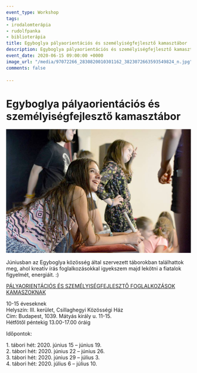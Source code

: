 ```yaml
---
event_type: Workshop
tags:
- irodalomterápia
- rudolfpanka
- biblioterápia
title: Egyboglya pályaorientációs és személyiségfejlesztő kamasztábor
description: Egyboglya pályaorientációs és személyiségfejlesztő kamasztábor
event_date: 2020-06-15 09:00:00 +0000
image_url: "/media/97072266_2830820010301162_3823072663593549824_n.jpg"
comments: false

---
```

# Egyboglya pályaorientációs és személyiségfejlesztő kamasztábor

![](/media/97072266_2830820010301162_3823072663593549824_n.jpg)

Júniusban az Egyboglya közösség által szervezett táborokban találhattok meg, ahol kreatív írás foglalkozásokkal igyekszem majd lekötni a fiatalok figyelmét, energiáit. :)

[PÁLYAORIENTÁCIÓS ÉS SZEMÉLYISÉGFEJLESZTŐ FOGLALKOZÁSOK KAMASZOKNAK](https://www.facebook.com/egyboglya/photos/gm.697153601047421/2830820003634496/?type=3&theater)  
  
10-15 éveseknek  
Helyszín: III. kerület, Csillaghegyi Közösségi Ház  
Cím: Budapest, 1039. Mátyás király u. 11-15.  
Hétfőtől péntekig 13.00-17.00 óráig  
  
Időpontok:  
  
1\. tábori hét: 2020. június 15 – június 19.  
2\. tábori hét: 2020. június 22 – június 26.  
3\. tábori hét: 2020. június 29 – július 3.  
4\. tábori hét: 2020. július 6 – július 10.